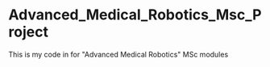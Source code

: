 # Advanced_Medical_Robotics_Msc_Project
This is my code in for "Advanced Medical Robotics" MSc modules
